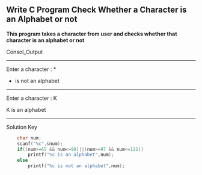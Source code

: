 ## **Write C Program Check Whether a Character is an Alphabet or not**

**This program takes a character from user and checks whether that character is an alphabet or not**

Consol_Output

---
Enter a character : *

* is not an alphabet

---
Enter a character : K

K is an alphabet

---
Solution Key
```C
	char num;
	scanf("%c",&num);
	if((num>=65 && num<=90)||(num>=97 && num<=122))
		printf("%c is an alphabet",num);
	else
		printf("%c is not an alphabet",num);
```